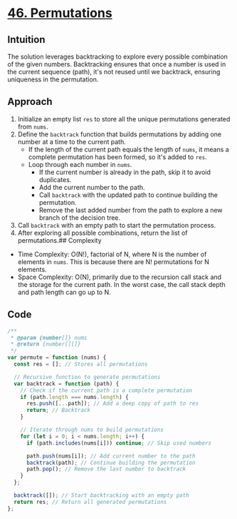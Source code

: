 # [46. Permutations](https://leetcode.com/problems/permutations/description/)

## Intuition

The solution leverages backtracking to explore every possible combination of the given numbers. Backtracking ensures that once a number is used in the current sequence (path), it's not reused until we backtrack, ensuring uniqueness in the permutation.

## Approach

1. Initialize an empty list `res` to store all the unique permutations generated from `nums`.
2. Define the `backtrack` function that builds permutations by adding one number at a time to the current path.
   - If the length of the current path equals the length of `nums`, it means a complete permutation has been formed, so it's added to `res`.
   - Loop through each number in `nums`.
     - If the current number is already in the path, skip it to avoid duplicates.
     - Add the current number to the path.
     - Call `backtrack` with the updated path to continue building the permutation.
     - Remove the last added number from the path to explore a new branch of the decision tree.
3. Call `backtrack` with an empty path to start the permutation process.
4. After exploring all possible combinations, return the list of permutations.## Complexity

* Time Complexity: O(N!), factorial of N, where N is the number of elements in `nums`. This is because there are N! permutations for N elements.
* Space Complexity: O(N), primarily due to the recursion call stack and the storage for the current path. In the worst case, the call stack depth and path length can go up to N.

## Code

```javascript
/**
 * @param {number[]} nums
 * @return {number[][]}
 */
var permute = function (nums) {
  const res = []; // Stores all permutations

  // Recursive function to generate permutations
  var backtrack = function (path) {
    // Check if the current path is a complete permutation
    if (path.length === nums.length) {
      res.push([...path]); // Add a deep copy of path to res
      return; // Backtrack
    }

    // Iterate through nums to build permutations
    for (let i = 0; i < nums.length; i++) {
      if (path.includes(nums[i])) continue; // Skip used numbers

      path.push(nums[i]); // Add current number to the path
      backtrack(path); // Continue building the permutation
      path.pop(); // Remove the last number to backtrack
    }
  };

  backtrack([]); // Start backtracking with an empty path
  return res; // Return all generated permutations
};
```
